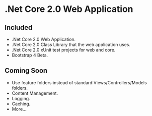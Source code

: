 # .Net Core 2.0 Web Application

## Included
- .Net Core 2.0 Web Application.
- .Net Core 2.0 Class Library that the web application uses.
- .Net Core 2.0 xUnit test projects for web and core.
- Bootstrap 4 Beta.

## Coming Soon
- Use feature folders instead of standard Views/Controllers/Models folders.
- Content Management.
- Logging.
- Caching.
- More...